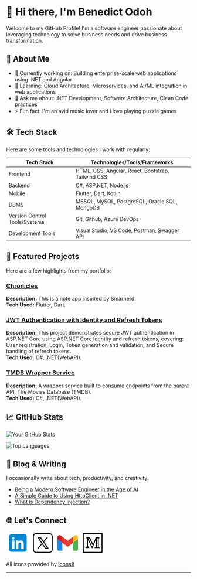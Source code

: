 # 👋 Hi there, I'm Benedict Odoh

Welcome to my GitHub Profile! I'm a software engineer passionate about leveraging technology to solve business needs and drive business transformation.

## 🚀 About Me

- 🔭 Currently working on: Building enterprise-scale web applications using .NET and Angular
- 🌱 Learning: Cloud Architecture, Microservices, and AI/ML integration in web applications
- 💬 Ask me about: .NET Development, Software Architecture, Clean Code practices
- ⚡ Fun fact: I'm an avid music lover and I love playing puzzle games

## 🛠️ Tech Stack

Here are some tools and technologies I work with regularly:

| Tech Stack | Technologies/Tools/Frameworks
|----------|------------|
| Frontend | HTML, CSS, Angular, React, Bootstrap, Tailwind CSS|
| Backend | C#, ASP.NET, Node.js |
| Mobile | Flutter, Dart, Kotlin |
| DBMS | MSSQL, MySQL, PostgreSQL, Oracle SQL, MongoDB |
| Version Control Tools/Systems | Git, Github, Azure DevOps |
| Development Tools | Visual Studio, VS Code, Postman, Swagger API |

## 📂 Featured Projects

Here are a few highlights from my portfolio:

### [Chronicles](https://github.com/Benedict-Ik/Chronicles)
**Description:** This is a note app inspired by Smarherd.  
**Tech Used:** Flutter, Dart.

### [JWT Authentication with Identity and Refresh Tokens](https://github.com/Benedict-Ik/JWT_Authentication_with_Identity_and_Refresh_Tokens)
**Description:** This project demonstrates secure JWT authentication in ASP.NET Core using ASP.NET Core Identity and refresh tokens, covering: User registration, Login, Token generation and validation, and Secure handling of refresh tokens.   
**Tech Used:** C#, .NET(WebAPI).  

### [TMDB Wrapper Service](https://github.com/Benedict-Ik/TmdbWrapperService)

**Description:** A wrapper service built to consume endpoints from the parent API, The Movies Database (TMDB).  
**Tech Used:** C#, .NET(WebAPI).  

## 📈 GitHub Stats

![Your GitHub Stats](https://github-readme-stats.vercel.app/api?username=benedict-ik&show_icons=true&theme=radical)

![Top Languages](https://github-readme-stats.vercel.app/api/top-langs/?username=benedict-ik&layout=compact&theme=radical)

## 📝 Blog & Writing

I occasionally write about tech, productivity, and creativity:

- [Being a Modern Software Engineer in the Age of AI](https://benedictodoh.medium.com/being-a-modern-software-engineer-in-the-age-of-ai-a3392d66c6c9)
- [A Simple Guide to Using HttpClient in .NET](https://benedictodoh.medium.com/a-simple-guide-to-using-httpclient-in-net-ecce8d30c608)
- [What is Dependency Injection?](https://benedictodoh.medium.com/what-is-dependency-injection-3044d3a43322)

## 🌐 Let's Connect

[![LinkedIn Icon](assets/icons/LinkedIn.png)](https://www.linkedin.com/in/benedict-odoh)
[![Twitter Icon](assets/icons/Twitter-light.png)](https://x.com/realBenedictIk)
[![Email Icon](assets/icons/Gmail.png)](mailto:benedict.ik98@gmail.com)
[![Medium Icon](assets/icons/Medium.png)](https://benedictodoh.medium.com/)

<p>All icons provided by <a href="https://icons8.com" target="_blank" rel="noopener noreferrer">Icons8</a></p>

---

